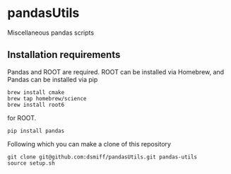 # pandasUtils
Miscellaneous pandas scripts 

## Installation requirements

Pandas and ROOT are required.
ROOT can be installed via Homebrew, and Pandas can be installed via pip
```shell
brew install cmake
brew tap homebrew/science
brew install root6
```
for ROOT.

```shell
pip install pandas
```

Following which you can make a clone of this repository
```shell
git clone git@github.com:dsmiff/pandasUtils.git pandas-utils
source setup.sh
```